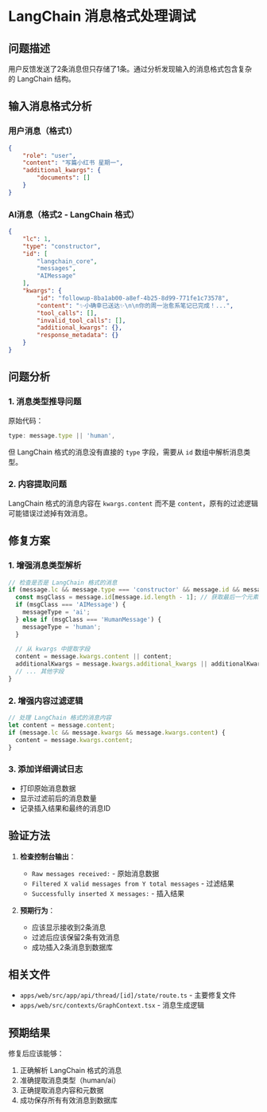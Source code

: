 # LangChain 消息格式处理调试

## 问题描述
用户反馈发送了2条消息但只存储了1条。通过分析发现输入的消息格式包含复杂的 LangChain 结构。

## 输入消息格式分析

### 用户消息（格式1）
```json
{
    "role": "user",
    "content": "写篇小红书 星期一",
    "additional_kwargs": {
        "documents": []
    }
}
```

### AI消息（格式2 - LangChain 格式）
```json
{
    "lc": 1,
    "type": "constructor",
    "id": [
        "langchain_core",
        "messages",
        "AIMessage"
    ],
    "kwargs": {
        "id": "followup-8ba1ab00-a8ef-4b25-8d99-771fe1c73578",
        "content": "✨小确幸已送达✨\n\n你的周一治愈系笔记已完成！...",
        "tool_calls": [],
        "invalid_tool_calls": [],
        "additional_kwargs": {},
        "response_metadata": {}
    }
}
```

## 问题分析

### 1. 消息类型推导问题
原始代码：
```typescript
type: message.type || 'human',
```

但 LangChain 格式的消息没有直接的 `type` 字段，需要从 `id` 数组中解析消息类型。

### 2. 内容提取问题
LangChain 格式的消息内容在 `kwargs.content` 而不是 `content`，原有的过滤逻辑可能错误过滤掉有效消息。

## 修复方案

### 1. 增强消息类型解析
```typescript
// 检查是否是 LangChain 格式的消息
if (message.lc && message.type === 'constructor' && message.id && message.kwargs) {
  const msgClass = message.id[message.id.length - 1]; // 获取最后一个元素，例如 "AIMessage"
  if (msgClass === 'AIMessage') {
    messageType = 'ai';
  } else if (msgClass === 'HumanMessage') {
    messageType = 'human';
  }
  
  // 从 kwargs 中提取字段
  content = message.kwargs.content || content;
  additionalKwargs = message.kwargs.additional_kwargs || additionalKwargs;
  // ... 其他字段
}
```

### 2. 增强内容过滤逻辑
```typescript
// 处理 LangChain 格式的消息内容
let content = message.content;
if (message.lc && message.kwargs && message.kwargs.content) {
  content = message.kwargs.content;
}
```

### 3. 添加详细调试日志
- 打印原始消息数据
- 显示过滤前后的消息数量
- 记录插入结果和最终的消息ID

## 验证方法

1. **检查控制台输出**：
   - `Raw messages received:` - 原始消息数据
   - `Filtered X valid messages from Y total messages` - 过滤结果
   - `Successfully inserted X messages:` - 插入结果

2. **预期行为**：
   - 应该显示接收到2条消息
   - 过滤后应该保留2条有效消息
   - 成功插入2条消息到数据库

## 相关文件

- `apps/web/src/app/api/thread/[id]/state/route.ts` - 主要修复文件
- `apps/web/src/contexts/GraphContext.tsx` - 消息生成逻辑

## 预期结果

修复后应该能够：
1. 正确解析 LangChain 格式的消息
2. 准确提取消息类型（human/ai）
3. 正确提取消息内容和元数据
4. 成功保存所有有效消息到数据库 